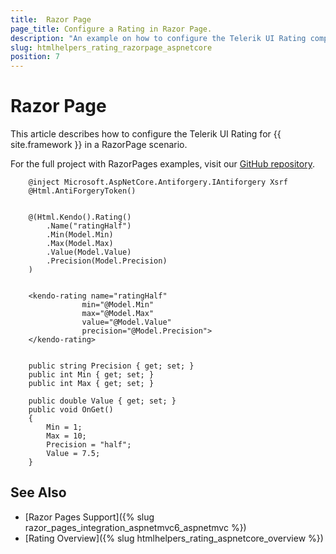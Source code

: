 ```yaml
---
title:  Razor Page
page_title: Configure a Rating in Razor Page.
description: "An example on how to configure the Telerik UI Rating component for {{ site.framework }} in a Razor Page."
slug: htmlhelpers_rating_razorpage_aspnetcore
position: 7
---
```


# Razor Page

This article describes how to configure the Telerik UI Rating for {{ site.framework }} in a RazorPage scenario.

For the full project with RazorPages examples, visit our [GitHub repository](https://github.com/telerik/ui-for-aspnet-core-examples/tree/master/Telerik.Examples.RazorPages).

```tab-HtmlHelper(csthml)        
    @inject Microsoft.AspNetCore.Antiforgery.IAntiforgery Xsrf
	@Html.AntiForgeryToken()
	
	
	@(Html.Kendo().Rating()
		.Name("ratingHalf")
		.Min(Model.Min)
		.Max(Model.Max)
		.Value(Model.Value)
		.Precision(Model.Precision)
	)
	
```
```TagHelper
    <kendo-rating name="ratingHalf"
                min="@Model.Min"
                max="@Model.Max"
                value="@Model.Value"
                precision="@Model.Precision">
    </kendo-rating>
```
```tab-PageModel(cshtml.cs)      
	
	public string Precision { get; set; }
    public int Min { get; set; }
    public int Max { get; set; }

    public double Value { get; set; }
    public void OnGet()
    {
        Min = 1;
        Max = 10;
        Precision = "half";
        Value = 7.5;
    }
```

## See Also

* [Razor Pages Support]({% slug razor_pages_integration_aspnetmvc6_aspnetmvc %})
* [Rating Overview]({% slug htmlhelpers_rating_aspnetcore_overview %})

